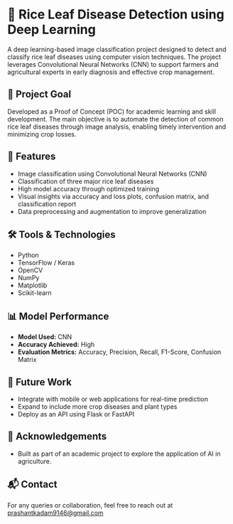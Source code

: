 # 🌾 Rice Leaf Disease Detection using Deep Learning

A deep learning-based image classification project designed to detect and classify rice leaf diseases using computer vision techniques. The project leverages Convolutional Neural Networks (CNN) to support farmers and agricultural experts in early diagnosis and effective crop management.

## 🧠 Project Goal

Developed as a Proof of Concept (POC) for academic learning and skill development. The main objective is to automate the detection of common rice leaf diseases through image analysis, enabling timely intervention and minimizing crop losses.

## 🚀 Features

- Image classification using Convolutional Neural Networks (CNN)
- Classification of three major rice leaf diseases
- High model accuracy through optimized training
- Visual insights via accuracy and loss plots, confusion matrix, and classification report
- Data preprocessing and augmentation to improve generalization

## 🛠️ Tools & Technologies

- Python
- TensorFlow / Keras
- OpenCV
- NumPy
- Matplotlib
- Scikit-learn

## 📊 Model Performance

- **Model Used:** CNN 
- **Accuracy Achieved:** High 
- **Evaluation Metrics:** Accuracy, Precision, Recall, F1-Score, Confusion Matrix

## 🔄 Future Work

- Integrate with mobile or web applications for real-time prediction
- Expand to include more crop diseases and plant types
- Deploy as an API using Flask or FastAPI

## 🤝 Acknowledgements

- Built as part of an academic project to explore the application of AI in agriculture.

## 📬 Contact

For any queries or collaboration, feel free to reach out at prashantkadam9146@gmail.com



